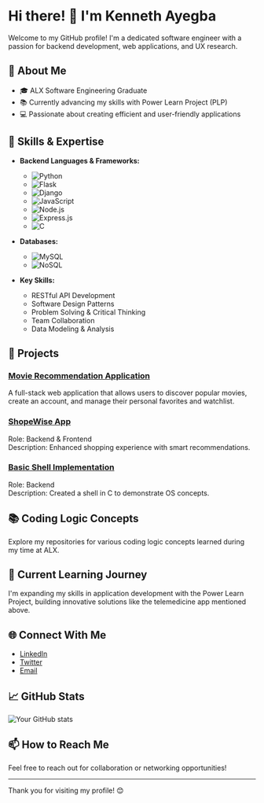# Hi there! 👋 I'm Kenneth Ayegba

Welcome to my GitHub profile! I'm a dedicated software engineer with a passion for backend development, web applications, and UX research.

## 🚀 About Me

- 🎓 ALX Software Engineering Graduate
- 📚 Currently advancing my skills with Power Learn Project (PLP)
- 💻 Passionate about creating efficient and user-friendly applications

## 🔧 Skills & Expertise

- **Backend Languages & Frameworks:**
  - ![Python](https://img.shields.io/badge/Python-3776AB?style=for-the-badge&logo=python&logoColor=white)
  - ![Flask](https://img.shields.io/badge/Flask-000000?style=for-the-badge&logo=flask&logoColor=white)
  - ![Django](https://img.shields.io/badge/Django-092E20?style=for-the-badge&logo=django&logoColor=white)
  - ![JavaScript](https://img.shields.io/badge/JavaScript-F7DF1E?style=for-the-badge&logo=javascript&logoColor=black)
  - ![Node.js](https://img.shields.io/badge/Node.js-339933?style=for-the-badge&logo=node.js&logoColor=white)
  - ![Express.js](https://img.shields.io/badge/Express.js-000000?style=for-the-badge&logo=express&logoColor=white)
  - ![C](https://img.shields.io/badge/C-00599C?style=for-the-badge&logo=c&logoColor=white)

- **Databases:**
  - ![MySQL](https://img.shields.io/badge/MySQL-4479A1?style=for-the-badge&logo=mysql&logoColor=white)
  - ![NoSQL](https://img.shields.io/badge/NoSQL-005571?style=for-the-badge)

- **Key Skills:**
  - RESTful API Development
  - Software Design Patterns
  - Problem Solving & Critical Thinking
  - Team Collaboration
  - Data Modeling & Analysis

## 💼 Projects

### [Movie Recommendation Application](https://github.com/ayegbakenneth/Movie-Recommendation-Application.git)
A full-stack web application that allows users to discover popular movies, create an account, and manage their personal favorites and watchlist.

### [ShopeWise App](https://github.com/ayegbakenneth/webstack_portfolio_project.git)
Role: Backend & Frontend  
Description: Enhanced shopping experience with smart recommendations.

### [Basic Shell Implementation](https://github.com/Munir405/simple_shell_2.git)
Role: Backend  
Description: Created a shell in C to demonstrate OS concepts.

## 📚 Coding Logic Concepts

Explore my repositories for various coding logic concepts learned during my time at ALX.

## 🌟 Current Learning Journey

I'm expanding my skills in application development with the Power Learn Project, building innovative solutions like the telemedicine app mentioned above.

## 🌐 Connect With Me

- [LinkedIn](https://www.linkedin.com/in/your-linkedin-profile)
- [Twitter](https://twitter.com/kenytrip)
- [Email](ayegbakenneth@gmail.com)

## 📈 GitHub Stats

![Your GitHub stats](https://github-readme-stats.vercel.app/api?username=ayegbakenneth&show_icons=true&theme=radical)

## 📫 How to Reach Me

Feel free to reach out for collaboration or networking opportunities!

---

Thank you for visiting my profile! 😊
